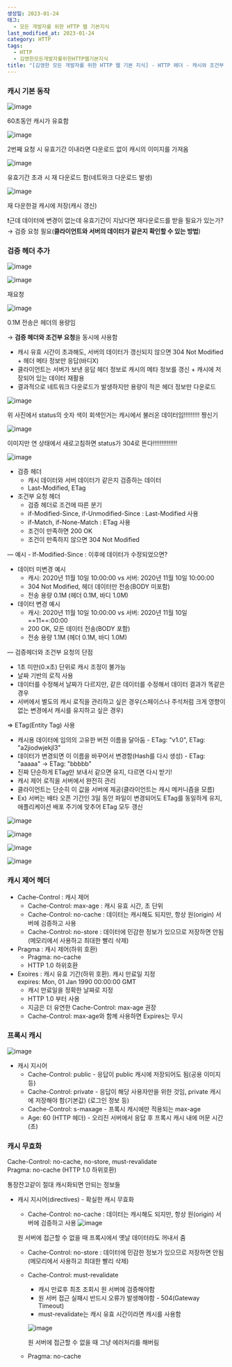```yaml
---
생성일: 2023-01-24
태그:
  - 모든 개발자를 위한 HTTP 웹 기본지식
last_modified_at: 2023-01-24
category: HTTP
tags:
  - HTTP
  - 김영한모든개발자를위한HTTP웹기본지식
title: "[김영한 모든 개발자를 위한 HTTP 웹 기본 지식] - HTTP 헤더 - 캐시와 조건부 요청"
---
```

### 캐시 기본 동작

![image](/assets/images/http/IMG-20240910114737.png)

60초동안 캐시가 유효함

![image](/assets/images/http/IMG-20240910114737-1.png)

2번째 요청 시 유효기간 이내라면 다운로드 없이 캐시의 이미지를 가져옴

![image](/assets/images/http/IMG-20240910114737-2.png)

유효기간 초과 시 재 다운로드 함(네트와크 다운로드 발생)

![image](/assets/images/http/IMG-20240910114737-3.png)

재 다운한걸 캐시에 저장(캐시 갱신)

❗근데 데이터에 변경이 없는데 유효기간이 지났다면 재다운로드를 받을 필요가 있는가? → 검증 요청 필요(**클라이언트와 서버의 데이터가 같은지 확인할 수 있는 방법**)

### 검증 헤더 추가

![image](/assets/images/http/IMG-20240910114737-4.png)

![image](/assets/images/http/IMG-20240910114738.png)

재요청

  

![image](/assets/images/http/IMG-20240910114738-1.png)

0.1M 전송은 헤더의 용량임

→ **검증 헤더와 조건부 요청**을 동시에 사용함

- 캐시 유효 시간이 초과해도, 서버의 데이터가 갱신되지 않으면 304 Not Modified + 헤더 메타 정보만 응답(바디X)
- 클라이언트는 서버가 보낸 응답 헤더 정보로 캐시의 메타 정보를 갱신 + 캐시에 저장되어 있는 데이터 재활용
- 결과적으로 네트워크 다운로드가 발생하지만 용량이 적은 헤더 정보만 다운로드

![image](/assets/images/http/IMG-20240910114738-2.png)

위 사진에서 status의 숫자 색이 회색인거는 캐시에서 불러온 데이터임!!!!!!!!! 짱신기

![image](/assets/images/http/IMG-20240910114738-3.png)

이미지만 연 상태에서 새로고침하면 status가 304로 뜬다!!!!!!!!!!!!!!

![image](/assets/images/http/IMG-20240910114738-4.png)

- 검증 헤더
    - 캐시 데이터와 서버 데이터가 같은지 검증하는 데이터
    - Last-Modified, ETag
- 조건부 요청 헤더
    - 검증 헤더로 조건에 따른 분기
    - if-Modified-Since, if-Unmodified-Since : Last-Modified 사용
    - if-Match, if-None-Match : ETag 사용
    - 조건이 만족하면 200 OK
    - 조건이 만족하지 않으면 304 Not Modified

— 예시 - If-Modified-Since : 이후에 데이터가 수정되었으면?

- 데이터 미변경 예시
    - 캐시: 2020년 11월 10일 10:00:00 vs 서버: 2020년 11월 10일 10:00:00
    - 304 Not Modified, 헤더 데이터만 전송(BODY 미포함)
    - 전송 용량 0.1M (헤더 0.1M, 바디 1.0M)
- 데이터 변경 예시
    - 캐시: 2020년 11월 10일 10:00:00 vs 서버: 2020년 11월 10일 ==11==:00:00
    - 200 OK, 모든 데이터 전송(BODY 포함)
    - 전송 용량 1.1M (헤더 0.1M, 바디 1.0M)

— 검증헤더와 조건부 요청의 단점

- 1초 미만(0.x초) 단위로 캐시 조정이 불가능
- 날짜 기반의 로직 사용
- 데이터를 수정해서 날짜가 다르지만, 같은 데이터를 수정해서 데이터 결과가 똑같은 경우
- 서버에서 별도의 캐시 로직을 관리하고 싶은 경우(스페이스나 주석처럼 크게 영향이 없는 변경에서 캐시를 유지하고 싶은 경우)

⇒ ETag(Entity Tag) 사용

- 캐시용 데이터에 임의의 고유한 버전 이름을 달아둠 - ETag: "v1.0", ETag: "a2jiodwjekjl3"
- 데이터가 변경되면 이 이름을 바꾸어서 변경함(Hash를 다시 생성) - ETag: "aaaaa" -> ETag: "bbbbb"
- 진짜 단순하게 ETag만 보내서 같으면 유지, 다르면 다시 받기!
- 캐시 제어 로직을 서버에서 완전히 관리
- 클라이언트는 단순히 이 값을 서버에 제공(클라이언트는 캐시 메커니즘을 모름)
- Ex) 서버는 배타 오픈 기간인 3일 동안 파일이 변경되어도 ETag를 동일하게 유지, 애플리케이션 배포 주기에 맞추어 ETag 모두 갱신

![image](/assets/images/http/IMG-20240910114739.png)

![image](/assets/images/http/IMG-20240910114739-1.png)

![image](/assets/images/http/IMG-20240910114739-2.png)

![image](/assets/images/http/IMG-20240910114739-3.png)

### 캐시 제어 헤더

- Cache-Control : 캐시 제어
    - Cache-Control: max-age : 캐시 유효 시간, 초 단위
    - Cache-Control: no-cache : 데이터는 캐시해도 되지만, 항상 원(origin) 서버에 검증하고 사용
    - Cache-Control: no-store : 데이터에 민감한 정보가 있으므로 저장하면 안됨(메모리에서 사용하고 최대한 빨리 삭제)
- Pragma : 캐시 제어(하위 호환)
    - Pragma: no-cache
    - HTTP 1.0 하위호환
- Exoires : 캐시 유효 기간(하위 호환). 캐시 만료일 지정  
    expires: Mon, 01 Jan 1990 00:00:00 GMT  
    - 캐시 만료일을 정확한 날짜로 지정
    - HTTP 1.0 부터 사용
    - 지금은 더 유연한 Cache-Control: max-age 권장
    - Cache-Control: max-age와 함께 사용하면 Expires는 무시

### 프록시 캐시

![image](/assets/images/http/IMG-20240910114739-4.png)

- 캐시 지시어
    - Cache-Control: public - 응답이 public 캐시에 저장되어도 됨(공용 이미지 등)
    - Cache-Control: private - 응답이 해당 사용자만을 위한 것임, private 캐시에 저장해야 함(기본값) (로그인 정보 등)
    - Cache-Control: s-maxage - 프록시 캐시에만 적용되는 max-age
    - Age: 60 (HTTP 헤더) - 오리진 서버에서 응답 후 프록시 캐시 내에 머문 시간(초)

### 캐시 무효화

Cache-Control: no-cache, no-store, must-revalidate  
Pragma: no-cache (HTTP 1.0 하위호환)  

통장잔고같이 절대 캐시화되면 안되는 정보들

- 캐시 지시어(directives) - 확실한 캐시 무효화
    
    - Cache-Control: no-cache : 데이터는 캐시해도 되지만, 항상 원(origin) 서버에 검증하고 사용
    ![image](/assets/images/http/Pastedimage20240910115008.png)

    원 서버에 접근할 수 없을 때 프록시에서 옛날 데이터라도 꺼내서 줌
    
    - Cache-Control: no-store : 데이터에 민감한 정보가 있으므로 저장하면 안됨(메모리에서 사용하고 최대한 빨리 삭제)
    - Cache-Control: must-revalidate
        
        - 캐시 만료후 최초 조회시 원 서버에 검증해야함
        - 원 서버 접근 실패시 반드시 오류가 발생해야함 - 504(Gateway Timeout)
        - must-revalidate는 캐시 유효 시간이라면 캐시를 사용함
        
        ![image](/assets/images/http/IMG-20240910114740.png)
        
        원 서버에 접근할 수 없을 때 그냥 에러처리를 해버림
        
    - Pragma: no-cache